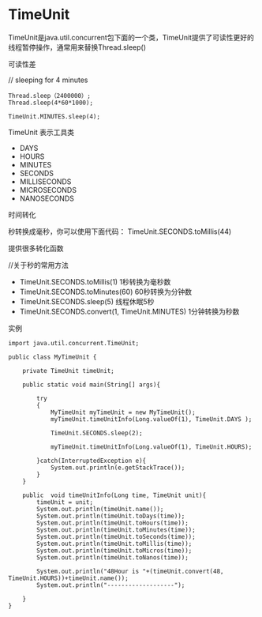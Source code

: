 # TimeUnit

TimeUnit是java.util.concurrent包下面的一个类，TimeUnit提供了可读性更好的线程暂停操作，通常用来替换Thread.sleep()

可读性差

// sleeping for 4 minutes
```
Thread.sleep（2400000）;
Thread.sleep(4*60*1000);

TimeUnit.MINUTES.sleep(4);

```

TimeUnit 表示工具类

* DAYS
* HOURS
* MINUTES
* SECONDS
* MILLISECONDS
* MICROSECONDS
* NANOSECONDS

时间转化

秒转换成毫秒，你可以使用下面代码：
TimeUnit.SECONDS.toMillis(44)

提供很多转化函数

//关于秒的常用方法

* TimeUnit.SECONDS.toMillis(1) 1秒转换为毫秒数
* TimeUnit.SECONDS.toMinutes(60) 60秒转换为分钟数
* TimeUnit.SECONDS.sleep(5) 线程休眠5秒
* TimeUnit.SECONDS.convert(1, TimeUnit.MINUTES) 1分钟转换为秒数


实例

```
import java.util.concurrent.TimeUnit;

public class MyTimeUnit {

    private TimeUnit timeUnit;

    public static void main(String[] args){

        try
        {
            MyTimeUnit myTimeUnit = new MyTimeUnit();
            myTimeUnit.timeUnitInfo(Long.valueOf(1), TimeUnit.DAYS );

            TimeUnit.SECONDS.sleep(2);

            myTimeUnit.timeUnitInfo(Long.valueOf(1), TimeUnit.HOURS);

        }catch(InterruptedException e){
            System.out.println(e.getStackTrace());
        }
    }

    public  void timeUnitInfo(Long time, TimeUnit unit){
        timeUnit = unit;
        System.out.println(timeUnit.name());
        System.out.println(timeUnit.toDays(time));
        System.out.println(timeUnit.toHours(time));
        System.out.println(timeUnit.toMinutes(time));
        System.out.println(timeUnit.toSeconds(time));
        System.out.println(timeUnit.toMillis(time));
        System.out.println(timeUnit.toMicros(time));
        System.out.println(timeUnit.toNanos(time));

        System.out.println("48Hour is "+(timeUnit.convert(48, TimeUnit.HOURS))+timeUnit.name());
        System.out.println("-------------------");

    }
}


```

